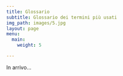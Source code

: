 ```yaml
---
title: Glossario
subtitle: Glossario dei termini più usati
img_path: images/5.jpg
layout: page
menu:
  main:
    weight: 5

---
```

In arrivo...